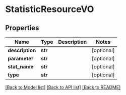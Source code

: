 # StatisticResourceVO

## Properties
Name | Type | Description | Notes
------------ | ------------- | ------------- | -------------
**description** | **str** |  | [optional] 
**parameter** | **str** |  | [optional] 
**stat_name** | **str** |  | [optional] 
**type** | **str** |  | [optional] 

[[Back to Model list]](../README.md#documentation-for-models) [[Back to API list]](../README.md#documentation-for-api-endpoints) [[Back to README]](../README.md)


